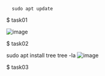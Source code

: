   
  
      sudo apt update


$ task01

![image](https://user-images.githubusercontent.com/123717138/215019390-d4fa49a4-565f-435c-8757-f9b3949b2ec1.png)

$ task02
  
  sudo apt install tree
  tree -la
![image](https://user-images.githubusercontent.com/123717138/215018609-be245086-5925-4273-bede-5e523ab1eb42.png)

$ task03


